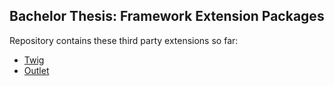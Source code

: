 Bachelor Thesis: Framework Extension Packages
---------------------------------------------


Repository contains these third party extensions so far:

 - [Twig][1]
 - [Outlet][2]



[1]: http://github.com/fabpot/twig
[2]: http://www.outlet-orm.org/site/
